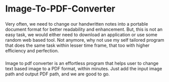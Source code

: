 # Image-To-PDF-Converter
### 
Very often, we need to change our handwritten notes into a portable document format for better readability and enhancement. But, this is not an easy task, we would either need to download an application or use some random web based tool. Not anymore, why not use my self tailored program that does the same task within lesser time frame, that too with higher efficiency and perfection.
###  
Image to pdf converter is an effortless program that helps user to change text based image to a PDF format, within minutes. Just add the input image path and output PDF path, and we are good to go.
